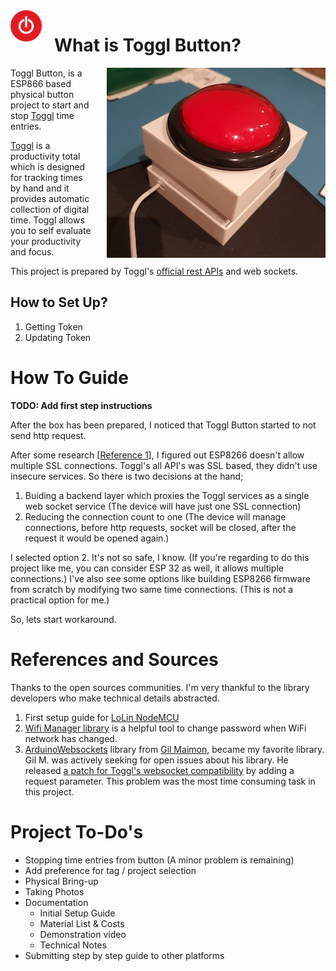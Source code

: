 <img style="float: left; margin-right: 20px" src="images/toggl_icon_50px.png">

# What is Toggl Button? 

<img style="float: right; margin-left: 20px" src="images/button_med.jpg">

Toggl Button, is a ESP866 based physical button project to start and stop [Toggl](https://toggl.com) time entries.

[Toggl](https://toggl.com) is a productivity total which is designed for tracking times by hand and it provides automatic collection of digital time. Toggl allows you to self evaluate your productivity and focus.

This project is prepared by Toggl's [official rest APIs](https://github.com/toggl/toggl_api_docs) and web sockets.


## How to Set Up?

1. Getting Token
2. Updating Token


# How To Guide

**TODO: Add first step instructions**

After the box has been prepared, I noticed that Toggl Button started to not send http request.

After some research [[Reference 1](https://github.com/Links2004/arduinoWebSockets/issues/271#issuecomment-357328117)], I figured out ESP8266 doesn't allow multiple SSL connections. Toggl's all API's was SSL based, they didn't use insecure services. So there is two decisions at the hand;

1. Buiding a backend layer which proxies the Toggl services as a single web socket service (The device will have just one SSL connection)
2. Reducing the connection count to one (The device will manage connections, before http requests, socket will be closed, after the request it would be opened again.)

I selected option 2. It's not so safe, I know. (If you're regarding to do this project like me, you can consider ESP 32 as well, it allows multiple connections.) I've also see some options like building ESP8266 firmware from scratch by modifying two same time connections. (This is not a practical option for me.)

So, lets start workaround.

# References and Sources

Thanks to the open sources communities. I'm very thankful to the library developers who make technical details abstracted.

1. First setup guide for [LoLin NodeMCU](http://henrysbench.capnfatz.com/henrys-bench/arduino-projects-tips-and-more/arduino-esp8266-lolin-nodemcu-getting-started/) 
1. [Wifi Manager library](https://randomnerdtutorials.com/wifimanager-with-esp8266-autoconnect-custom-parameter-and-manage-your-ssid-and-password/) is a helpful tool to change password when WiFi network has changed.
1. [ArduinoWebsockets](https://github.com/gilmaimon/ArduinoWebsockets) library from [Gil Maimon](https://github.com/gilmaimon), became my favorite library. Gil M. was actively seeking for open issues about his library. He released [a patch for Toggl's websocket compatibility](https://github.com/gilmaimon/ArduinoWebsockets/issues/67) by adding a request parameter. This problem was the most time consuming task in this project.


# Project To-Do's

- Stopping time entries from button (A minor problem is remaining)
- Add preference for tag / project selection
- Physical Bring-up
- Taking Photos
- Documentation
  - Initial Setup Guide
  - Material List & Costs
  - Demonstration video
  - Technical Notes
- Submitting step by step guide to other platforms
